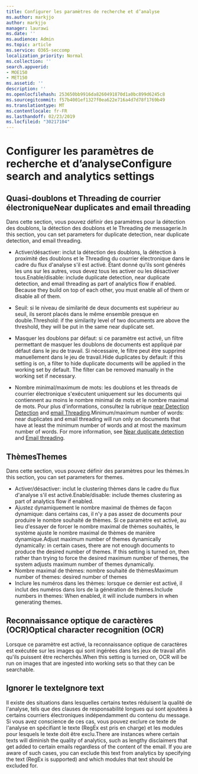 ```yaml
---
title: Configurer les paramètres de recherche et d’analyse
ms.author: markjjo
author: markjjo
manager: laurawi
ms.date: ''
ms.audience: Admin
ms.topic: article
ms.service: O365-seccomp
localization_priority: Normal
ms.collection: ''
search.appverid:
- MOE150
- MET150
ms.assetid: ''
description: ''
ms.openlocfilehash: 253650bb9916da8260491870d1a0bc899d6245c8
ms.sourcegitcommit: f57b4001ef1327f0ea622e716a4d7d78f1769b49
ms.translationtype: MT
ms.contentlocale: fr-FR
ms.lasthandoff: 02/23/2019
ms.locfileid: "30217104"
---
```

# <a name="configure-search-and-analytics-settings"></a><span data-ttu-id="f3b10-102">Configurer les paramètres de recherche et d’analyse</span><span class="sxs-lookup"><span data-stu-id="f3b10-102">Configure search and analytics settings</span></span>


## <a name="near-duplicates-and-email-threading"></a><span data-ttu-id="f3b10-103">Quasi-doublons et Threading de courrier électronique</span><span class="sxs-lookup"><span data-stu-id="f3b10-103">Near duplicates and email threading</span></span>

<span data-ttu-id="f3b10-104">Dans cette section, vous pouvez définir des paramètres pour la détection des doublons, la détection des doublons et le Threading de messagerie.</span><span class="sxs-lookup"><span data-stu-id="f3b10-104">In this section, you can set parameters for duplicate detection, near duplicate detection, and email threading.</span></span>

- <span data-ttu-id="f3b10-p101">Activer/désactiver: inclut la détection des doublons, la détection à proximité des doublons et le Threading du courrier électronique dans le cadre du flux d'analyse s'il est activé. Étant donné qu'ils sont générés les uns sur les autres, vous devez tous les activer ou les désactiver tous.</span><span class="sxs-lookup"><span data-stu-id="f3b10-p101">Enable/disable: include duplicate detection, near duplicate detection, and email threading as part of analytics flow if enabled. Because they build on top of each other, you must enable all of them or disable all of them.</span></span>

- <span data-ttu-id="f3b10-107">Seuil: si le niveau de similarité de deux documents est supérieur au seuil, ils seront placés dans le même ensemble presque en double.</span><span class="sxs-lookup"><span data-stu-id="f3b10-107">Threshold: if the similarity level of two documents are above the threshold, they will be put in the same near duplicate set.</span></span>

- <span data-ttu-id="f3b10-p102">Masquer les doublons par défaut: si ce paramètre est activé, un filtre permettant de masquer les doublons de documents est appliqué par défaut dans le jeu de travail. Si nécessaire, le filtre peut être supprimé manuellement dans le jeu de travail.</span><span class="sxs-lookup"><span data-stu-id="f3b10-p102">Hide duplicates by default: if this setting is on, a filter to hide duplicate documents will be applied in the working set by default. The filter can be removed manually in the working set if necessary.</span></span>

- <span data-ttu-id="f3b10-p103">Nombre minimal/maximum de mots: les doublons et les threads de courrier électronique s'exécutent uniquement sur les documents qui contiennent au moins le nombre minimal de mots et le nombre maximal de mots. Pour plus d'informations, consultez la rubrique [near Detection Detection](near-duplicates.md) and [email Threading](email-threading.md).</span><span class="sxs-lookup"><span data-stu-id="f3b10-p103">Minimum/maximum number of words: near duplicates and email threading will run only on documents that have at least the minimum number of words and at most the maximum number of words. For more information, see [Near duplicate detection](near-duplicates.md) and [Email threading](email-threading.md).</span></span>

## <a name="themes"></a><span data-ttu-id="f3b10-112">Thèmes</span><span class="sxs-lookup"><span data-stu-id="f3b10-112">Themes</span></span>

<span data-ttu-id="f3b10-113">Dans cette section, vous pouvez définir des paramètres pour les thèmes.</span><span class="sxs-lookup"><span data-stu-id="f3b10-113">In this section, you can set parameters for themes.</span></span>

- <span data-ttu-id="f3b10-114">Activer/désactiver: inclut le clustering thèmes dans le cadre du flux d'analyse s'il est activé.</span><span class="sxs-lookup"><span data-stu-id="f3b10-114">Enable/disable: include themes clustering as part of analytics flow if enabled.</span></span>
- <span data-ttu-id="f3b10-p104">Ajustez dynamiquement le nombre maximal de thèmes de façon dynamique: dans certains cas, il n'y a pas assez de documents pour produire le nombre souhaité de thèmes. Si ce paramètre est activé, au lieu d'essayer de forcer le nombre maximal de thèmes souhaités, le système ajuste le nombre maximal de thèmes de manière dynamique.</span><span class="sxs-lookup"><span data-stu-id="f3b10-p104">Adjust maximum number of themes dynamically dynamically: in certain cases, there are not enough documents to produce the desired number of themes. If this setting is turned on, then rather than trying to force the desired maximum number of themes, the system adjusts maximum number of themes dynamically.</span></span>
- <span data-ttu-id="f3b10-117">Nombre maximal de thèmes: nombre souhaité de thèmes</span><span class="sxs-lookup"><span data-stu-id="f3b10-117">Maximum number of themes: desired number of themes</span></span>
- <span data-ttu-id="f3b10-118">Inclure les numéros dans les thèmes: lorsque ce dernier est activé, il inclut des numéros dans lors de la génération de thèmes.</span><span class="sxs-lookup"><span data-stu-id="f3b10-118">Include numbers in themes: When enabled, it will include numbers in when generating themes.</span></span>  

## <a name="optical-character-recognition-ocr"></a><span data-ttu-id="f3b10-119">Reconnaissance optique de caractères (OCR)</span><span class="sxs-lookup"><span data-stu-id="f3b10-119">Optical character recognition (OCR)</span></span>

<span data-ttu-id="f3b10-120">Lorsque ce paramètre est activé, la reconnaissance optique de caractères est exécutée sur les images qui sont ingérées dans les jeux de travail afin qu'ils puissent être recherchés.</span><span class="sxs-lookup"><span data-stu-id="f3b10-120">When this setting is turned on, OCR will be run on images that are ingested into working sets so that they can be searchable.</span></span>

## <a name="ignore-text"></a><span data-ttu-id="f3b10-121">Ignorer le texte</span><span class="sxs-lookup"><span data-stu-id="f3b10-121">Ignore text</span></span>

<span data-ttu-id="f3b10-p105">Il existe des situations dans lesquelles certains textes réduisent la qualité de l'analyse, tels que des clauses de responsabilité longues qui sont ajoutées à certains courriers électroniques indépendamment du contenu du message. Si vous avez conscience de ces cas, vous pouvez exclure ce texte de l'analyse en spécifiant le texte (RegEx est pris en charge) et les modules pour lesquels le texte doit être exclu.</span><span class="sxs-lookup"><span data-stu-id="f3b10-p105">There are instances where certain texts will diminish the quality of analytics, such as lengthy disclaimers that get added to certain emails regardless of the content of the email. If you are aware of such cases, you can exclude this text from analytics by specifying the text (RegEx is supported) and which modules that text should be excluded for.</span></span>
